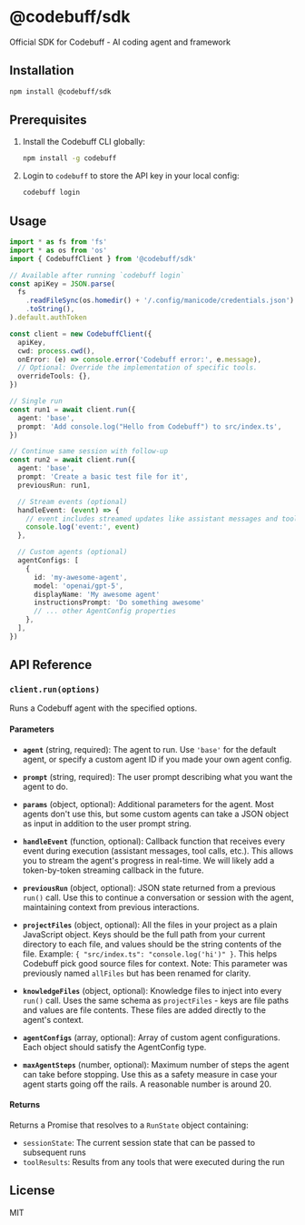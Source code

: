 # @codebuff/sdk

Official SDK for Codebuff - AI coding agent and framework

## Installation

```bash
npm install @codebuff/sdk
```

## Prerequisites

1. Install the Codebuff CLI globally:

   ```bash
   npm install -g codebuff
   ```

2. Login to `codebuff` to store the API key in your local config:
   ```bash
   codebuff login
   ```

## Usage

```typescript
import * as fs from 'fs'
import * as os from 'os'
import { CodebuffClient } from '@codebuff/sdk'

// Available after running `codebuff login`
const apiKey = JSON.parse(
  fs
    .readFileSync(os.homedir() + '/.config/manicode/credentials.json')
    .toString(),
).default.authToken

const client = new CodebuffClient({
  apiKey,
  cwd: process.cwd(),
  onError: (e) => console.error('Codebuff error:', e.message),
  // Optional: Override the implementation of specific tools.
  overrideTools: {},
})

// Single run
const run1 = await client.run({
  agent: 'base',
  prompt: 'Add console.log("Hello from Codebuff") to src/index.ts',
})

// Continue same session with follow‑up
const run2 = await client.run({
  agent: 'base',
  prompt: 'Create a basic test file for it',
  previousRun: run1,

  // Stream events (optional)
  handleEvent: (event) => {
    // event includes streamed updates like assistant messages and tool calls
    console.log('event:', event)
  },

  // Custom agents (optional)
  agentConfigs: [
    {
      id: 'my-awesome-agent',
      model: 'openai/gpt-5',
      displayName: 'My awesome agent'
      instructionsPrompt: 'Do something awesome'
      // ... other AgentConfig properties
    },
  ],
})
```

## API Reference

### `client.run(options)`

Runs a Codebuff agent with the specified options.

#### Parameters

- **`agent`** (string, required): The agent to run. Use `'base'` for the default agent, or specify a custom agent ID if you made your own agent config.

- **`prompt`** (string, required): The user prompt describing what you want the agent to do.

- **`params`** (object, optional): Additional parameters for the agent. Most agents don't use this, but some custom agents can take a JSON object as input in addition to the user prompt string.

- **`handleEvent`** (function, optional): Callback function that receives every event during execution (assistant messages, tool calls, etc.). This allows you to stream the agent's progress in real-time. We will likely add a token-by-token streaming callback in the future.

- **`previousRun`** (object, optional): JSON state returned from a previous `run()` call. Use this to continue a conversation or session with the agent, maintaining context from previous interactions.

- **`projectFiles`** (object, optional): All the files in your project as a plain JavaScript object. Keys should be the full path from your current directory to each file, and values should be the string contents of the file. Example: `{ "src/index.ts": "console.log('hi')" }`. This helps Codebuff pick good source files for context. Note: This parameter was previously named `allFiles` but has been renamed for clarity.

- **`knowledgeFiles`** (object, optional): Knowledge files to inject into every `run()` call. Uses the same schema as `projectFiles` - keys are file paths and values are file contents. These files are added directly to the agent's context.

- **`agentConfigs`** (array, optional): Array of custom agent configurations. Each object should satisfy the AgentConfig type.
- **`maxAgentSteps`** (number, optional): Maximum number of steps the agent can take before stopping. Use this as a safety measure in case your agent starts going off the rails. A reasonable number is around 20.

#### Returns

Returns a Promise that resolves to a `RunState` object containing:

- `sessionState`: The current session state that can be passed to subsequent runs
- `toolResults`: Results from any tools that were executed during the run

## License

MIT
